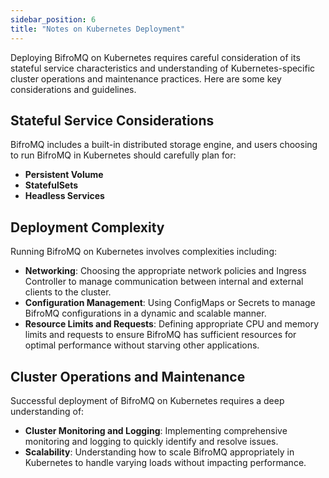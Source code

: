 ```yaml
---
sidebar_position: 6
title: "Notes on Kubernetes Deployment"
---
```


Deploying BifroMQ on Kubernetes requires careful consideration of its stateful service characteristics and understanding of Kubernetes-specific cluster operations and maintenance practices. Here are some key considerations and guidelines.

## Stateful Service Considerations

BifroMQ includes a built-in distributed storage engine, and users choosing to run BifroMQ in Kubernetes should carefully plan for:

- **Persistent Volume**
- **StatefulSets**
- **Headless Services**

## Deployment Complexity

Running BifroMQ on Kubernetes involves complexities including:

- **Networking**: Choosing the appropriate network policies and Ingress Controller to manage communication between internal and external clients to the cluster.
- **Configuration Management**: Using ConfigMaps or Secrets to manage BifroMQ configurations in a dynamic and scalable manner.
- **Resource Limits and Requests**: Defining appropriate CPU and memory limits and requests to ensure BifroMQ has sufficient resources for optimal performance without starving other applications.

## Cluster Operations and Maintenance

Successful deployment of BifroMQ on Kubernetes requires a deep understanding of:

- **Cluster Monitoring and Logging**: Implementing comprehensive monitoring and logging to quickly identify and resolve issues.
- **Scalability**: Understanding how to scale BifroMQ appropriately in Kubernetes to handle varying loads without impacting performance.
